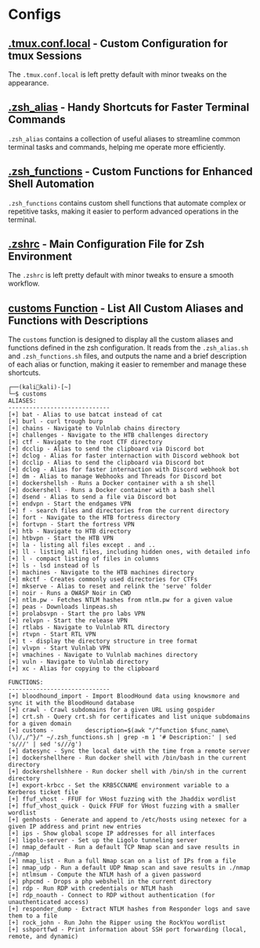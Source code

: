 # Configs

## [.tmux.conf.local](./.tmux.conf.local) - Custom Configuration for tmux Sessions

The `.tmux.conf.local` is left pretty default with minor tweaks on the appearance.

## [.zsh_alias](./.zsh_alias.sh) - Handy Shortcuts for Faster Terminal Commands

`.zsh_alias` contains a collection of useful aliases to streamline common terminal tasks and commands, helping me operate more efficiently. 

## [.zsh_functions](./.zsh_functions.sh) - Custom Functions for Enhanced Shell Automation

`.zsh_functions` contains custom shell functions that automate complex or repetitive tasks, making it easier to perform advanced operations in the terminal. 


## [.zshrc](./.zshrc) - Main Configuration File for Zsh Environment

The `.zshrc` is left pretty default with minor tweaks to ensure a smooth workflow. 

## [customs Function](https://github.com/Yeeb1/shelf/blob/ebf6a7a7120cd97a49036cb7013ff817892ad6a0/configs/.zsh_functions.sh#L1) - List All Custom Aliases and Functions with Descriptions

The `customs` function is designed to display all the custom aliases and functions defined in the zsh configuration. It reads from the `.zsh_alias.sh` and `.zsh_functions.sh` files, and outputs the name and a brief description of each alias or function, making it easier to remember and manage these shortcuts.

```
┌──(kalikali)-[~]           
└─$ customs                                               
ALIASES:                                                                     
-----------------------------                                                                                                                              
[+] bat - Alias to use batcat instead of cat                                                                                                               
[+] burl - curl trough burp                                                  
[+] chains - Navigate to Vulnlab chains directory                                                                                                          
[+] challenges - Navigate to the HTB challenges directory
[+] ctf - Navigate to the root CTF directory
[+] dcclip - Alias to send the clipboard via Discord bot
[+] dclog - Alias for faster internaction with Discord webhook bot
[+] dcclip - Alias to send the clipboard via Discord bot
[+] dclog - Alias for faster internaction with Discord webhook bot
[+] dm - Alias to manage Webhooks and Threads for Discord bot
[+] dockershellsh - Runs a Docker container with a sh shell
[+] dockershell - Runs a Docker container with a bash shell
[+] dsend - Alias to send a file via Discord bot
[+] endvpn - Start the endgames VPN
[+] f - search files and directories from the current directory
[+] fort - Navigate to the HTB fortress directory
[+] fortvpn - Start the fortress VPN
[+] htb - Navigate to HTB directory
[+] htbvpn - Start the HTB VPN
[+] la - listing all files except . and ..
[+] ll - listing all files, including hidden ones, with detailed info
[+] l - compact listing of files in columns
[+] ls - lsd instead of ls
[+] machines - Navigate to the HTB machines directory
[+] mkctf - Creates commonly used directories for CTFs
[+] mkserve - Alias to reset and relink the 'serve' folder
[+] noir - Runs a OWASP Noir in CWD
[+] ntlm.pw - Fetches NTLM hashes from ntlm.pw for a given value
[+] peas - Downloads linpeas.sh
[+] prolabsvpn - Start the pro labs VPN
[+] relvpn - Start the release VPN
[+] rtlabs - Navigate to Vulnlab RTL directory
[+] rtvpn - Start RTL VPN
[+] t - display the directory structure in tree format
[+] vlvpn - Start Vulnlab VPN
[+] vmachines - Navigate to Vulnlab machines directory
[+] vuln - Navigate to Vulnlab directory
[+] xc - Alias for copying to the clipboard

FUNCTIONS:
-----------------------------
[+] bloodhound_import - Import BloodHound data using knowsmore and sync it with the BloodHound database
[+] crawl - Crawl subdomains for a given URL using gospider
[+] crt.sh - Query crt.sh for certificates and list unique subdomains for a given domain
[+] customs -         description=$(awk "/^function $func_name\(\)/,/^}/" ~/.zsh_functions.sh | grep -m 1 '# Description:' | sed 's///' | sed 's///g')
[+] datesync - Sync the local date with the time from a remote server
[+] dockershellhere - Run docker shell with /bin/bash in the current directory
[+] dockershellshhere - Run docker shell with /bin/sh in the current directory
[+] export-krbcc - Set the KRB5CCNAME environment variable to a Kerberos ticket file
[+] ffuf_vhost - FFUF for VHost fuzzing with the Jhaddix wordlist
[+] ffuf_vhost_quick - Quick FFUF for VHost fuzzing with a smaller wordlist
[+] genhosts - Generate and append to /etc/hosts using netexec for a given IP address and print new entries
[+] ips - Show global scope IP addresses for all interfaces
[+] ligolo-server - Set up the Ligolo tunneling server
[+] nmap_default - Run a default TCP Nmap scan and save results in ./nmap
[+] nmap_list - Run a full Nmap scan on a list of IPs from a file
[+] nmap_udp - Run a default UDP Nmap scan and save results in ./nmap
[+] ntlmsum - Compute the NTLM hash of a given password
[+] phpcmd - Drops a php webshell in the current directory
[+] rdp - Run RDP with credentials or NTLM hash
[+] rdp_noauth - Connect to RDP without authentication (for unauthenticated access)
[+] responder_dump - Extract NTLM hashes from Responder logs and save them to a file
[+] rock_john - Run John the Ripper using the RockYou wordlist
[+] sshportfwd - Print information about SSH port forwarding (local, remote, and dynamic)                                                                   
```
